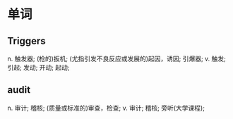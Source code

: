 # 单词
## Triggers
n.	触发器; (枪的)扳机; (尤指引发不良反应或发展的)起因，诱因; 引爆器;
v.	触发; 引起; 发动; 开动; 起动;
## audit
n.	审计; 稽核; (质量或标准的)审查，检查;
v.	审计; 稽核; 旁听(大学课程);
